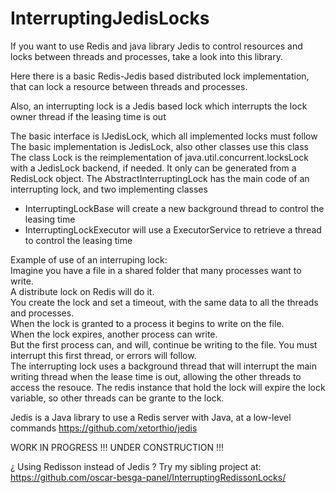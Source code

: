 # InterruptingJedisLocks

If you want to use Redis and java library Jedis to control resources and locks between threads and processes, take a look into this library.

Here there is a basic Redis-Jedis based distributed lock implementation, that can lock a resource between threads and processes.

Also, an interrupting lock is a Jedis based lock which interrupts the lock owner thread if the leasing time is out

The basic interface is IJedisLock, which all implemented locks must follow
The basic implementation is JedisLock, also other classes use this class
The class Lock is the reimplementation of java.util.concurrent.locksLock with a JedisLock backend, if needed. It only can be generated from a RedisLock object.
The AbstractInterruptingLock has the main code of an interrupting lock, and two implementing classes
- InterruptingLockBase will create a new background thread to control the leasing time
- InterruptingLockExecutor will use a ExecutorService to retrieve a  thread to control the leasing time


Example of use of an interruping lock:  
Imagine you have a file in a shared folder that many processes want to write.  
A distribute lock on Redis will do it.  
You create the lock and set a timeout, with the same data to all the threads and processes.   
When the lock is granted to a process it begins to write on the file.  
When the lock expires, another process can write.   
But the first process can, and will, continue be writing to the file. You must interrupt this first thread, or errors will follow.  
The interrupting lock uses a background thread that will interrupt the main writing thread when the lease time is out, allowing the other threads to access the resouce. The redis instance that hold the lock will expire the lock variable, so other threads can be grante to the lock.  



Jedis is a Java library to use a Redis server with Java, at a low-level commands
https://github.com/xetorthio/jedis


WORK IN PROGRESS !!!
UNDER CONSTRUCTION !!!


¿ Using Redisson instead of Jedis ?
Try my sibling project at: https://github.com/oscar-besga-panel/InterruptingRedissonLocks/
